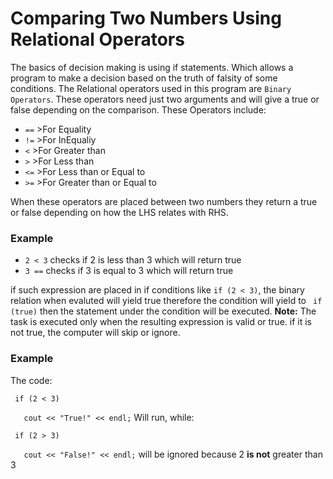 # Comparing Two Numbers Using Relational Operators

The basics of decision making is using if statements. Which allows a program to make a decision based on the truth of falsity of some conditions. The Relational operators used in this program are `Binary Operators`. These operators need just two arguments and will give a true or false depending on the comparison. These Operators include:
+ `==` >For Equality
+ `!=` >For InEqualiy
+ `<` >For Greater than
+ `>` >For Less than
+ `<=` >For Less than or Equal to
+ `>=` >For Greater than or Equal to

When these operators are placed between two numbers they return a true or false depending on how the LHS relates with RHS.

### Example
+ ` 2 < 3 ` checks if 2 is less than 3 which will return true
+ ` 3 == ` checks if 3 is equal to 3 which will return true

if such expression are placed in if conditions like ` if (2 < 3) `, the binary relation when evaluted will yield true therefore the condition will yield to ` if (true)` then the statement under the condition will be executed. __Note:__ The task is executed only when the resulting expression is valid or true. if it is not true, the computer will skip or ignore.

### Example
The code:

` if (2 < 3)`

`	cout << "True!" << endl;` Will run, while:

` if (2 > 3)`

`	cout << "False!" << endl;` will be ignored because 2 __is not__ greater than 3



